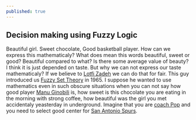 ```yaml
---
published: true
---
```

## Decision making using Fuzzy Logic

Beautiful girl. Sweet chocolate, Good basketball player.
How can we express this mathematicaly? What does mean this words beautiful, sweet or good? Beautiful compared to what? Is there some average value of beauty? I think it is just depended on taste. But why we can not express our taste mathematicaly? If we believe to [Lotfi Zadeh](https://en.wikipedia.org/wiki/Lotfi_A._Zadeh) we can do that for fair. This guy introduced us [Fuzzy Set Theory](https://en.wikipedia.org/wiki/Fuzzy_set) in 1965. I suppose he wanted to use mathematics even in such obscure situations when you can not say how good player [Manu Ginobili](https://en.wikipedia.org/wiki/Manu_Gin%C3%B3bili) is, how sweet is this chocolate you are eating in the morning with strong coffee, how beautiful was the girl you met accidentaly yeasterday in underground. 
Imagine that you are [coach Pop](https://en.wikipedia.org/wiki/Gregg_Popovich) and you need to select good center for [San Antonio Spurs](https://en.wikipedia.org/wiki/San_Antonio_Spurs).
